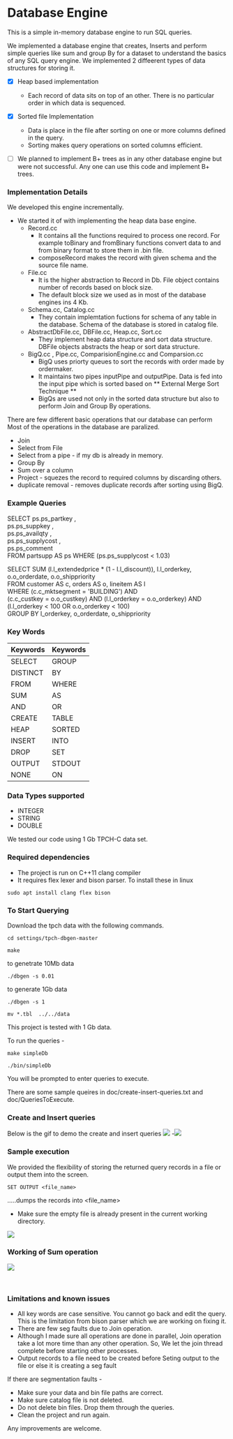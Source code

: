 # Database Engine

This is a simple in-memory database engine to run  SQL queries.

We implemented a database engine that creates, Inserts and perform simple queries like sum and group By  for a dataset to understand the basics of any SQL query engine.
We implemented 2 diffeerent types of data structures for storing it.

  - [X] Heap based implementation 
	-  Each record of data sits on top of an other. There is no particular order in which data is sequenced.
-  [X] Sorted file Implementation
	- Data is place in the file after sorting on one or more columns defined in the query.
	- Sorting makes query operations on sorted columns efficient.
- [ ]  We planned to implement B+ trees as in any other database engine but were not successful. Any one can use this code and implement B+ trees.




### Implementation Details

We developed this engine incrementally.
*  We started it of with implementing the heap data base engine.
	* Record.cc
		* It contains all the functions required to process one record. For example toBinary and fromBinary functions 
		convert data to and from binary format to store them in .bin file.
		* composeRecord makes the record with given schema and the source file name.
	* File.cc 
		* It is the higher abstraction to Record in Db. File object contains number of records based on block size.
		* The default block size we used as in most of the database engines ins 4 Kb.
	* Schema.cc, Catalog.cc
		* They contain implemtation fuctions for schema of any table in the database. Schema of the database  is 				stored in catalog file.
	*  AbstractDbFile.cc, DBFile.cc, Heap.cc, Sort.cc
		* They implement heap data structure and sort data structure. DBFile objects abstracts the heap or sort data 				structure. 
	* BigQ.cc , Pipe.cc, ComparisionEngine.cc and Comparsion.cc
		* BigQ uses priorty queues to sort the records with order made by ordermaker.
		* It maintains two pipes inputPipe and outputPipe. Data is fed into the input pipe which is sorted based on ** External Merge Sort Technique ** 
		* BigQs are used not only in the sorted data structure but also to perform Join and Group By operations.
	

There are few different basic operations that our database can perform
Most of the operations in the database are paralized.
-  Join
-  Select from File
-  Select from a pipe - if my db is already in memory.
- Group By
- Sum over a column
- Project - squezes the record to required columns by discarding others.
- duplicate removal - removes duplicate records after sorting using BigQ.

### Example Queries 
SELECT ps.ps_partkey ,<br />
	ps.ps_suppkey , <br />
	ps.ps_availqty , <br />
	ps.ps_supplycost , <br /> 
	ps.ps_comment  <br />
 	FROM partsupp AS ps WHERE (ps.ps_supplycost < 1.03) <br />
 
SELECT SUM (l.l_extendedprice * (1 - l.l_discount)), l.l_orderkey, o.o_orderdate, o.o_shippriority <br /> 
	    FROM customer AS c, orders AS o, lineitem AS l  <br />
	   WHERE (c.c_mktsegment = 'BUILDING') AND <br /> 
           (c.c_custkey = o.o_custkey) AND (l.l_orderkey = o.o_orderkey) AND <br /> 
	   (l.l_orderkey < 100 OR o.o_orderkey < 100) <br />
	   GROUP BY l_orderkey, o_orderdate, o_shippriority <br />

### Key Words
Keywords | Keywords
------------- | ------------
SELECT | GROUP 
DISTINCT | BY
FROM | WHERE
SUM | AS
AND | OR
CREATE | TABLE
HEAP | SORTED
INSERT | INTO
DROP | SET
OUTPUT | STDOUT
NONE | ON
### Data Types supported
- INTEGER
- STRING
- DOUBLE

We tested our code using 1 Gb TPCH-C data set.
<br />

### Required dependencies 

- The project is run on C++11 clang compiler 
- It requires flex lexer and bison parser. To install these in linux 
```
sudo apt install clang flex bison
```
### To Start Querying 

Download the tpch data with the following commands.
```
cd settings/tpch-dbgen-master
```
```
make
```
to genetrate 10Mb data
```
./dbgen -s 0.01
```
to generate 1Gb data
```
./dbgen -s 1
```
```
mv *.tbl  ../../data
```

This project is tested with 1 Gb data. 

To run the queries - 
```
make simpleDb
```
```
./bin/simpleDb
```
You will be prompted to enter queries to execute.

There are some sample queires in doc/create-insert-queries.txt and doc/QueriesToExecute.
### Create and Insert queries

Below is the gif to demo the create and insert queries
![](http://i.imgur.com/Jdc9kTR.gif)
-![](https://github.com/gauravsingh90/Simple-Database-Engine/blob/master/docs/gifs/create-insert.gif)


### Sample execution
We provided the flexibility of storing the returned query records in a file or output them into the screen. 

```
SET OUTPUT <file_name> 
```
.....dumps the records into <file_name>
- Make sure the empty file is already present in the current working directory.

![](http://i.imgur.com/KIAT1Pk.gif)


### Working of Sum operation
![](http://i.imgur.com/Yg67FBZ.gif)


<br />

### Limitations and known issues

- All key words are case sensitive. You cannot go back and edit the query. This is the limitation from bison parser which we are working on fixing it.
-  There are few seg faults due to Join operation.
- Although I made sure all operations are done in parallel, Join operation take a lot more time than any other 
operation. So, We let the join thread complete before starting other processes.
- Output records to a file need to be created before Seting output to the file or else it is creating a seg fault

If there are segmentation faults - 
- Make sure your data and bin file paths are correct.
- Make sure catalog file is not deleted. 
- Do not delete bin files. Drop them through the queries.
- Clean the project and run again.

Any improvements are welcome.







